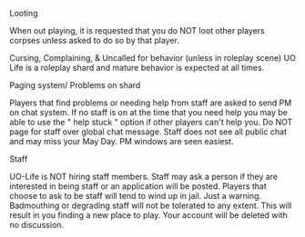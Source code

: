 Looting

When out playing, it is requested that you do NOT loot other players corpses unless asked to do so by that player.

Cursing, Complaining, & Uncalled for behavior (unless in roleplay scene)
UO Life is a roleplay shard and mature behavior is expected at all times. 

Paging system/ Problems on shard

Players that find problems or needing help from staff are asked to send PM on chat system. If no staff is on at the time that you need help you may be able to use the " help stuck " option if other players can't help you.
Do NOT page for staff over global chat message. Staff does not see all public chat and may miss your May Day. PM windows are seen easiest.

Staff

UO-Life is NOT hiring staff members. Staff may ask a person if they are interested in being staff or an application will be posted. Players that choose to ask to be staff will tend to wind up in jail. Just a warning. Badmouthing or degrading staff will not be tolerated to any extent. This will result in you finding a new place to play. Your account will be deleted with no discussion.

